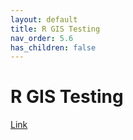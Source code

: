 ```yaml
---
layout: default
title: R GIS Testing
nav_order: 5.6
has_children: false
---
```

# R GIS Testing

[Link](https://aranganath24.github.io/workshops/r-gis-test/R_GIS_tutorial_documentation_final.html) 

<iframe src="hhttps://aranganath24.github.io/workshops/r-gis-test/R_GIS_tutorial_documentation_final.html" style="width: 1000px; height: 3000px;" frameBorder="0"></iframe>
